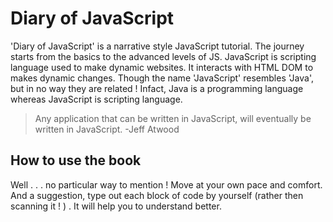 # Diary of JavaScript

'Diary of JavaScript' is a narrative style JavaScript tutorial. The journey starts from the basics to the advanced levels of JS. JavaScript is scripting language used to make dynamic websites. It interacts with HTML DOM to makes dynamic changes. Though the name 'JavaScript' resembles 'Java', but in no way they are related ! Infact, Java is a programming language whereas JavaScript is scripting language. 

> Any application that can be written in JavaScript, will eventually be written in JavaScript. -Jeff Atwood 

## How to use the book

 Well . . . no particular way to mention ! Move at your own pace and comfort. And a suggestion, type out each block of code by yourself (rather then scanning it ! ) . It will help you to understand better.
